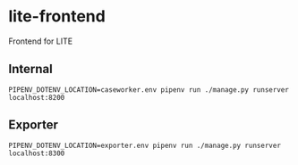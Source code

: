 # lite-frontend
Frontend for LITE


## Internal

```
PIPENV_DOTENV_LOCATION=caseworker.env pipenv run ./manage.py runserver localhost:8200
```

## Exporter

```
PIPENV_DOTENV_LOCATION=exporter.env pipenv run ./manage.py runserver localhost:8300
```
